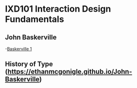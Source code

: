 IXD101 Interaction Design Fundamentals
======================================

John Baskerville
----------------

-[Baskerville 1]( https://ethanmcgonigle.github.io/John-Baskerville/baskerville1withlist.html)


History of Type (https://ethanmcgonigle.github.io/John-Baskerville)
---------------
